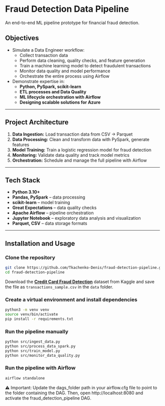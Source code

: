 # Fraud Detection Data Pipeline

An end-to-end ML pipeline prototype for financial fraud detection.

## Objectives

- Simulate a Data Engineer workflow:
  - Collect transaction data
  - Perform data cleaning, quality checks, and feature generation
  - Train a machine learning model to detect fraudulent transactions
  - Monitor data quality and model performance
  - Orchestrate the entire process using Airflow
- Demonstrate expertise in:
  - **Python, PySpark, scikit-learn**
  - **ETL processes and Data Quality**
  - **ML lifecycle orchestration with Airflow**
  - **Designing scalable solutions for Azure**

---

## Project Architecture

1. **Data Ingestion:** Load transaction data from CSV → Parquet  
2. **Data Processing:** Clean and transform data with PySpark, generate features  
3. **Model Training:** Train a logistic regression model for fraud detection  
4. **Monitoring:** Validate data quality and track model metrics  
5. **Orchestration:** Schedule and manage the full pipeline with Airflow  

---

## Tech Stack

- **Python 3.10+**
- **Pandas, PySpark** – data processing
- **scikit-learn** – model training
- **Great Expectations** – data quality checks
- **Apache Airflow** – pipeline orchestration
- **Jupyter Notebook** – exploratory data analysis and visualization
- **Parquet, CSV** – data storage formats

---

## Installation and Usage

### Clone the repository

```bash
git clone https://github.com/Tkachenko-Denis/fraud-detection-pipeline.git
cd fraud-detection-pipeline
```
Download the [**Credit Card Fraud Detection**](https://www.kaggle.com/datasets/mlg-ulb/creditcardfraud) dataset from Kaggle and save the file as `transactions_sample.csv` in the `data` folder.


### Create a virtual environment and install dependencies
```bash
python3 -m venv venv
source venv/bin/activate
pip install -r requirements.txt
```
### Run the pipeline manually
```bash
python src/ingest_data.py
python src/process_data_spark.py
python src/train_model.py
python src/monitor_data_quality.py
```
### Run the pipeline with Airflow
```bash
airflow standalone
```
⚠️ Important: Update the dags_folder path in your airflow.cfg file to point to the folder containing the DAG.
Then, open http://localhost:8080 and activate the fraud_detection_pipeline DAG.

